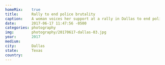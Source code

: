```yaml
---
homeMix:	true
title:  	Rally to end police brutality
caption:	A woman voices her support at a rally in Dallas to end police brutality
date:   	2017-06-17 11:47:56 -0500
categories: photography
img:		photography/20170617-dallas-03.jpg
year:		2017
medium:
city:		Dallas
state:		Texas
country:
---
```

